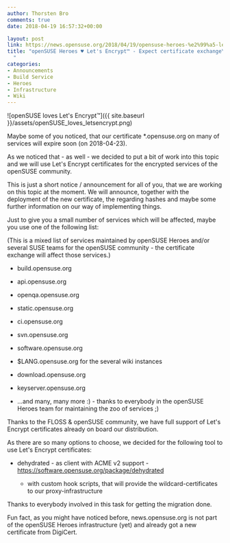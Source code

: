 ```yaml
---
author: Thorsten Bro
comments: true
date: 2018-04-19 16:57:32+00:00

layout: post
link: https://news.opensuse.org/2018/04/19/opensuse-heroes-%e2%99%a5-lets-encrypt-expect-certificate-exchange/
title: "openSUSE Heroes ♥ Let's Encrypt™ - Expect certificate exchange\
  "
categories:
- Announcements
- Build Service
- Heroes
- Infrastructure
- Wiki
---
```

![openSUSE loves Let's Encrypt™]({{ site.baseurl }}/assets/openSUSE_loves_letsencrypt.png)

Maybe some of you noticed, that our certificate *.opensuse.org on many of services will expire soon (on 2018-04-23).

As we noticed that - as well - we decided to put a bit of work into this topic and we will use Let's Encrypt certificates for the encrypted services of the openSUSE community.

This is just a short notice / announcement for all of you, that we are working on this topic at the moment. We will announce, together with the deployment of the new certificate, the regarding hashes and maybe some further information on our way of implementing things.

Just to give you a small number of services which will be affected, maybe you use one of the following list:

(This is a mixed list of services maintained by openSUSE Heroes and/or several SUSE teams for the openSUSE community - the certificate exchange will affect those services.)



 	
  * build.opensuse.org

 	
  * api.opensuse.org

 	
  * openqa.opensuse.org

 	
  * static.opensuse.org

 	
  * ci.opensuse.org

 	
  * svn.opensuse.org

 	
  * software.opensuse.org

 	
  * $LANG.opensuse.org for the several wiki instances

 	
  * download.opensuse.org

 	
  * keyserver.opensuse.org

 	
  * ...and many, many more :) - thanks to everybody in the openSUSE Heroes team for maintaining the zoo of services ;)


Thanks to the FLOSS & openSUSE community, we have full support of Let's Encrypt certificates already on board our distribution.

As there are so many options to choose, we decided for the following tool to use Let's Encrypt certificates:

 	
  * dehydrated - as client with ACME v2 support - https://software.opensuse.org/package/dehydrated

 	
    * with custom hook scripts, that will provide the wildcard-certificates to our proxy-infrastructure





Thanks to everybody involved in this task for getting the migration done.

Fun fact, as you might have noticed before, news.opensuse.org is not part of the openSUSE Heroes infrastructure (yet) and already got a new certificate from DigiCert.		

